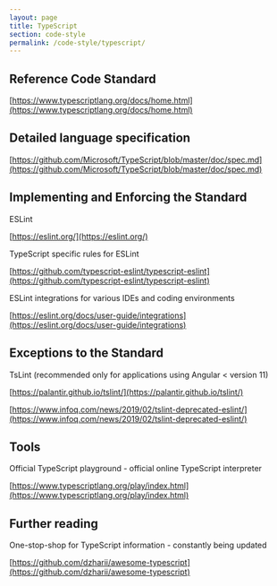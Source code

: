 ```yaml
---
layout: page
title: TypeScript
section: code-style
permalink: /code-style/typescript/
---
```


## Reference Code Standard

[https://www.typescriptlang.org/docs/home.html](https://www.typescriptlang.org/docs/home.html)

## Detailed language specification

[https://github.com/Microsoft/TypeScript/blob/master/doc/spec.md](https://github.com/Microsoft/TypeScript/blob/master/doc/spec.md)

## Implementing and Enforcing the Standard

ESLint 

[https://eslint.org/](https://eslint.org/)

TypeScript specific rules for ESLint

[https://github.com/typescript-eslint/typescript-eslint](https://github.com/typescript-eslint/typescript-eslint)

ESLint integrations for various IDEs and coding environments

[https://eslint.org/docs/user-guide/integrations](https://eslint.org/docs/user-guide/integrations)

## Exceptions to the Standard

TsLint (recommended only for applications using Angular &lt; version 11)

[https://palantir.github.io/tslint/](https://palantir.github.io/tslint/)

[https://www.infoq.com/news/2019/02/tslint-deprecated-eslint/](https://www.infoq.com/news/2019/02/tslint-deprecated-eslint/)

## Tools

Official TypeScript playground - official online TypeScript interpreter

[https://www.typescriptlang.org/play/index.html](https://www.typescriptlang.org/play/index.html)

## Further reading

One-stop-shop for TypeScript information - constantly being updated

[https://github.com/dzharii/awesome-typescript](https://github.com/dzharii/awesome-typescript)
